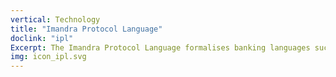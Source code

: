 ```yaml
---
vertical: Technology
title: "Imandra Protocol Language"
doclink: "ipl"
Excerpt: The Imandra Protocol Language formalises banking languages such as FIX, SWIFT and IBan.
img: icon_ipl.svg
---
```



